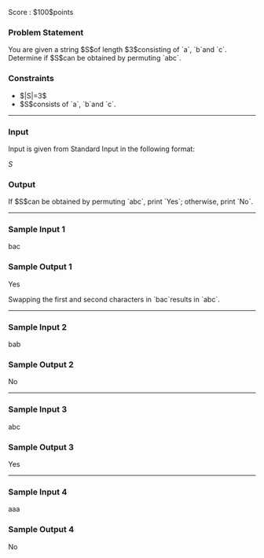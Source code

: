 
<div>

<span>

<span>

<p>
Score : $100$points
</p>

<div>

<section>

### **Problem Statement**

<p>
You are given a string $S$of length $3$consisting of `a`, `b`and `c`. Determine if $S$can be obtained by permuting `abc`.
</p>

</section>

</div>

<div>

<section>

### **Constraints**

<ul>

<li>
$|S|=3$
</li>

<li>
$S$consists of `a`, `b`and `c`.
</li>

</ul>

</section>

</div>

---

<div>

<div>

<section>

### **Input**

<p>
Input is given from Standard Input in the following format:
</p>

<div>

$S$
</div>

</section>

</div>

<div>

<section>

### **Output**

<p>
If $S$can be obtained by permuting `abc`, print `Yes`; otherwise, print `No`.
</p>

</section>

</div>

</div>

---

<div>

<section>

### **Sample Input 1**

<div>

bac

</div>

</section>

</div>

<div>

<section>

### **Sample Output 1**

<div>

Yes

</div>

<p>
Swapping the first and second characters in `bac`results in `abc`.
</p>

</section>

</div>

---

<div>

<section>

### **Sample Input 2**

<div>

bab

</div>

</section>

</div>

<div>

<section>

### **Sample Output 2**

<div>

No

</div>

</section>

</div>

---

<div>

<section>

### **Sample Input 3**

<div>

abc

</div>

</section>

</div>

<div>

<section>

### **Sample Output 3**

<div>

Yes

</div>

</section>

</div>

---

<div>

<section>

### **Sample Input 4**

<div>

aaa

</div>

</section>

</div>

<div>

<section>

### **Sample Output 4**

<div>

No

</div>

</section>

</div>

</span>

</span>

</div>
